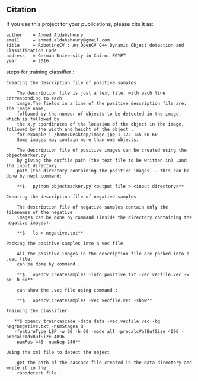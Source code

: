 
Citation
--------
If you use this project for your publications, please cite it as:
```
author    = Ahmed Aldahshoury
email     = ahmed.aldahshoury@gmail.com
title     = RobotinoCV : An OpenCV C++ Dynamic Object detection and Classification Code
address   = German University in Cairo, EGYPT
year      = 2016

```

steps for training classifier :

    Creating the description file of positive samples

        The description file is just a text file, with each line corresponding to each
        image.The fields in a line of the positive description file are: the image name,
        followed by the number of objects to be detected in the image, which is followed by
        the x,y coordinates of the location of the object in the image, followed by the width and height of the object .
        for example : /home/Desktop/image.jpg 1 122 145 50 60
        Some images may contain more than one objects.

        The description file of positive images can be created using the objectmarker.py
        by giving the outfile path (the text file to be written in) ,and the input directory
        path (the directory containing the positive images) . this can be done by next command:

        **$   python objectmarker.py <output file > <input directory>**

    Creating the description file of negative samples

        The description file of negative samples contain only the filenames of the negative
        images.can be done by command (inside the directory containing the negative images):

        **$   ls > negative.txt**

    Packing the positive samples into a vec file

        All the positive images in the description file are packed into a .vec file.
        can be dome by command :

        **$   opencv_createsamples -info positive.txt -vec vecfile.vec -w 60 -h 60**

        can show the .vec file using command :

        **$   opencv_createsamples -vec vecfile.vec -show**

    Training the classifier

       **$ opencv_traincascade -data data -vec vecfile.vec -bg neg/negative.txt -numStages 8
       -featureType LBP -w 60 -h 60 -mode all -precalcValBufSize 4096 -precalcIdxBufSize 4096
       -numPos 440 -numNeg 240**

    Using the xml file to detect the object

        get the path of the cascade file created in the data directory and write it in the
        robodetect file .
